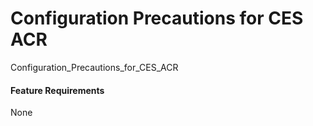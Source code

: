 Configuration Precautions for CES ACR
=====================================

Configuration_Precautions_for_CES_ACR

#### Feature Requirements

None